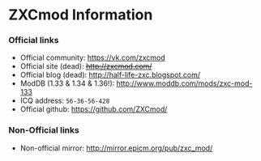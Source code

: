# ZXCmod Information

### Official links

  - Official community: https://vk.com/zxcmod
  - Official site (dead): ~~http://zxcmod.com/~~
  - Official blog (dead): http://half-life-zxc.blogspot.com/
  - ModDB (1.33 & 1.34 & 1.36!): http://www.moddb.com/mods/zxc-mod-133
  - ICQ address: `56-36-56-428`
  - Official github: https://github.com/ZXCmod/

### Non-Official links

  - Non-official mirror: http://mirror.epicm.org/pub/zxc_mod/
